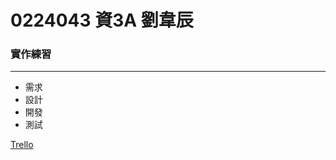 # 0224043 資3A 劉韋辰
### 實作練習 ###
-----------------------

- 需求
- 設計
- 開發
- 測試

[Trello](https://trello.com/b/KAUHPLm9/-)
